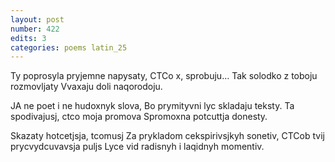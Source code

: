 ```yaml
---
layout: post
number: 422
edits: 3
categories: poems latin_25
---
```


Ty poprosyla pryjemne napysaty, 
CTCo x, sprobuju…
Tak solodko z toboju rozmovljaty
Vvaxaju doli naqorodoju. 

JA ne poet i ne hudoxnyk slova,
Bo prymityvni lyc skladaju teksty.
Ta spodivajusj, ctco moja promova
Spromoxna potcuttja donesty.

Skazaty hotcetjsja, tcomusj
Za prykladom cekspirivsjkyh sonetiv,
CTCob tvij prycvydcuvavsja puljs
Lyce vid radisnyh i laqidnyh momentiv.
